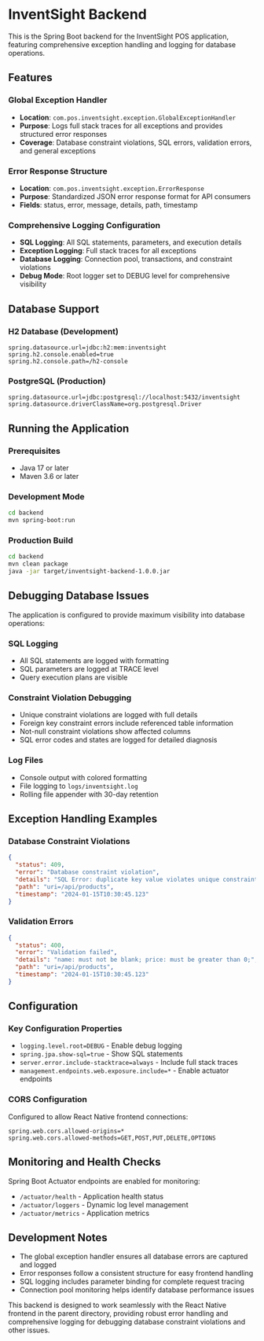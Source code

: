 # InventSight Backend

This is the Spring Boot backend for the InventSight POS application, featuring comprehensive exception handling and logging for database operations.

## Features

### Global Exception Handler
- **Location**: `com.pos.inventsight.exception.GlobalExceptionHandler`
- **Purpose**: Logs full stack traces for all exceptions and provides structured error responses
- **Coverage**: Database constraint violations, SQL errors, validation errors, and general exceptions

### Error Response Structure
- **Location**: `com.pos.inventsight.exception.ErrorResponse`
- **Purpose**: Standardized JSON error response format for API consumers
- **Fields**: status, error, message, details, path, timestamp

### Comprehensive Logging Configuration
- **SQL Logging**: All SQL statements, parameters, and execution details
- **Exception Logging**: Full stack traces for all exceptions
- **Database Logging**: Connection pool, transactions, and constraint violations
- **Debug Mode**: Root logger set to DEBUG level for comprehensive visibility

## Database Support

### H2 Database (Development)
```properties
spring.datasource.url=jdbc:h2:mem:inventsight
spring.h2.console.enabled=true
spring.h2.console.path=/h2-console
```

### PostgreSQL (Production)
```properties
spring.datasource.url=jdbc:postgresql://localhost:5432/inventsight
spring.datasource.driverClassName=org.postgresql.Driver
```

## Running the Application

### Prerequisites
- Java 17 or later
- Maven 3.6 or later

### Development Mode
```bash
cd backend
mvn spring-boot:run
```

### Production Build
```bash
cd backend
mvn clean package
java -jar target/inventsight-backend-1.0.0.jar
```

## Debugging Database Issues

The application is configured to provide maximum visibility into database operations:

### SQL Logging
- All SQL statements are logged with formatting
- SQL parameters are logged at TRACE level
- Query execution plans are visible

### Constraint Violation Debugging
- Unique constraint violations are logged with full details
- Foreign key constraint errors include referenced table information
- Not-null constraint violations show affected columns
- SQL error codes and states are logged for detailed diagnosis

### Log Files
- Console output with colored formatting
- File logging to `logs/inventsight.log`
- Rolling file appender with 30-day retention

## Exception Handling Examples

### Database Constraint Violations
```json
{
  "status": 409,
  "error": "Database constraint violation",
  "details": "SQL Error: duplicate key value violates unique constraint (Code: 23505, State: 23505)",
  "path": "uri=/api/products",
  "timestamp": "2024-01-15T10:30:45.123"
}
```

### Validation Errors
```json
{
  "status": 400,
  "error": "Validation failed",
  "details": "name: must not be blank; price: must be greater than 0;",
  "path": "uri=/api/products",
  "timestamp": "2024-01-15T10:30:45.123"
}
```

## Configuration

### Key Configuration Properties
- `logging.level.root=DEBUG` - Enable debug logging
- `spring.jpa.show-sql=true` - Show SQL statements
- `server.error.include-stacktrace=always` - Include full stack traces
- `management.endpoints.web.exposure.include=*` - Enable actuator endpoints

### CORS Configuration
Configured to allow React Native frontend connections:
```properties
spring.web.cors.allowed-origins=*
spring.web.cors.allowed-methods=GET,POST,PUT,DELETE,OPTIONS
```

## Monitoring and Health Checks

Spring Boot Actuator endpoints are enabled for monitoring:
- `/actuator/health` - Application health status
- `/actuator/loggers` - Dynamic log level management
- `/actuator/metrics` - Application metrics

## Development Notes

- The global exception handler ensures all database errors are captured and logged
- Error responses follow a consistent structure for easy frontend handling
- SQL logging includes parameter binding for complete request tracing
- Connection pool monitoring helps identify database performance issues

This backend is designed to work seamlessly with the React Native frontend in the parent directory, providing robust error handling and comprehensive logging for debugging database constraint violations and other issues.